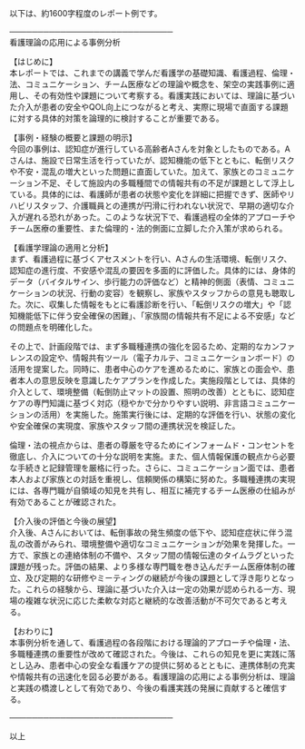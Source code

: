 以下は、約1600字程度のレポート例です。

─────────────────────────────  
看護理論の応用による事例分析

【はじめに】  
本レポートでは、これまでの講義で学んだ看護学の基礎知識、看護過程、倫理・法、コミュニケーション、チーム医療などの理論や概念を、架空の実践事例に適用し、その有効性や課題について考察する。看護実践においては、理論に基づいた介入が患者の安全やQOL向上につながると考え、実際に現場で直面する課題に対する具体的対策を論理的に検討することが重要である。

【事例・経験の概要と課題の明示】  
今回の事例は、認知症が進行している高齢者Aさんを対象としたものである。Aさんは、施設で日常生活を行っていたが、認知機能の低下とともに、転倒リスクや不安・混乱の増大といった問題に直面していた。加えて、家族とのコミュニケーション不足、そして施設内の多職種間での情報共有の不足が課題として浮上している。具体的には、看護師が患者の状態や変化を詳細に把握できず、医師やリハビリスタッフ、介護職員との連携が円滑に行われない状況で、早期の適切な介入が遅れる恐れがあった。このような状況下で、看護過程の全体的アプローチやチーム医療の重要性、また倫理的・法的側面に立脚した介入策が求められる。

【看護学理論の適用と分析】  
まず、看護過程に基づくアセスメントを行い、Aさんの生活環境、転倒リスク、認知症の進行度、不安感や混乱の要因を多面的に評価した。具体的には、身体的データ（バイタルサイン、歩行能力の評価など）と精神的側面（表情、コミュニケーションの状況、行動の変容）を観察し、家族やスタッフからの意見も聴取した。次に、収集した情報をもとに看護診断を行い、「転倒リスクの増大」や「認知機能低下に伴う安全確保の困難」、「家族間の情報共有不足による不安感」などの問題点を明確化した。  

その上で、計画段階では、まず多職種連携の強化を図るため、定期的なカンファレンスの設定や、情報共有ツール（電子カルテ、コミュニケーションボード）の活用を提案した。同時に、患者中心のケアを進めるために、家族との面会や、患者本人の意思反映を意識したケアプランを作成した。実施段階としては、具体的介入として、環境整備（転倒防止マットの設置、照明の改善）とともに、認知症ケアの専門知識に基づく対応（穏やかで分かりやすい説明、非言語コミュニケーションの活用）を実施した。施策実行後には、定期的な評価を行い、状態の変化や安全確保の実現度、家族やスタッフ間の連携状況を検証した。  

倫理・法の視点からは、患者の尊厳を守るためにインフォームド・コンセントを徹底し、介入についての十分な説明を実施。また、個人情報保護の観点から必要な手続きと記録管理を厳格に行った。さらに、コミュニケーション面では、患者本人および家族との対話を重視し、信頼関係の構築に努めた。多職種連携の実現には、各専門職が自領域の知見を共有し、相互に補完するチーム医療の仕組みが有効であることが確認された。

【介入後の評価と今後の展望】  
介入後、Aさんにおいては、転倒事故の発生頻度の低下や、認知症症状に伴う混乱の改善がみられ、環境整備や適切なコミュニケーションが効果を発揮した。一方で、家族との連絡体制の不備や、スタッフ間の情報伝達のタイムラグといった課題が残った。評価の結果、より多様な専門職を巻き込んだチーム医療体制の確立、及び定期的な研修やミーティングの継続が今後の課題として浮き彫りとなった。これらの経験から、理論に基づいた介入は一定の効果が認められる一方、現場の複雑な状況に応じた柔軟な対応と継続的な改善活動が不可欠であると考える。  

【おわりに】  
本事例分析を通して、看護過程の各段階における理論的アプローチや倫理・法、多職種連携の重要性が改めて確認された。今後は、これらの知見を更に実践に落とし込み、患者中心の安全な看護ケアの提供に努めるとともに、連携体制の充実や情報共有の迅速化を図る必要がある。看護理論の応用による事例分析は、理論と実践の橋渡しとして有効であり、今後の看護実践の発展に貢献すると確信する。  

─────────────────────────────  

以上